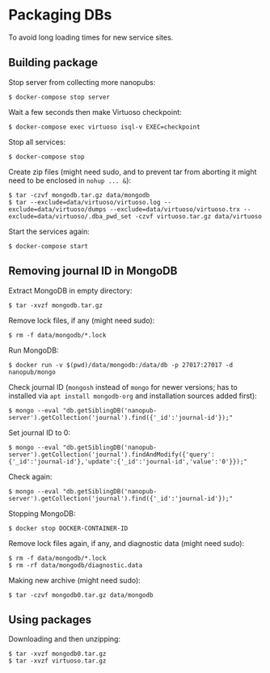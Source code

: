 # Packaging DBs

To avoid long loading times for new service sites.

## Building package

Stop server from collecting more nanopubs:

    $ docker-compose stop server

Wait a few seconds then make Virtuoso checkpoint:

    $ docker-compose exec virtuoso isql-v EXEC=checkpoint

Stop all services:

    $ docker-compose stop

Create zip files (might need sudo, and to prevent tar from aborting it might need to be enclosed in `nohup ... &`):

    $ tar -czvf mongodb.tar.gz data/mongodb
    $ tar --exclude=data/virtuoso/virtuoso.log --exclude=data/virtuoso/dumps --exclude=data/virtuoso/virtuoso.trx --exclude=data/virtuoso/.dba_pwd_set -czvf virtuoso.tar.gz data/virtuoso

Start the services again:

    $ docker-compose start

## Removing journal ID in MongoDB

Extract MongoDB in empty directory:

    $ tar -xvzf mongodb.tar.gz

Remove lock files, if any (might need sudo):

    $ rm -f data/mongodb/*.lock

Run MongoDB:

    $ docker run -v $(pwd)/data/mongodb:/data/db -p 27017:27017 -d nanopub/mongo

Check journal ID (`mongosh` instead of `mongo` for newer versions; has to installed via `apt install mongodb-org` and installation sources added first):

    $ mongo --eval "db.getSiblingDB('nanopub-server').getCollection('journal').find({'_id':'journal-id'});"

Set journal ID to 0:

    $ mongo --eval "db.getSiblingDB('nanopub-server').getCollection('journal').findAndModify({'query':{'_id':'journal-id'},'update':{'_id':'journal-id','value':'0'}});"

Check again:

    $ mongo --eval "db.getSiblingDB('nanopub-server').getCollection('journal').find({'_id':'journal-id'});"

Stopping MongoDB:

    $ docker stop DOCKER-CONTAINER-ID

Remove lock files again, if any, and diagnostic data (might need sudo):

    $ rm -f data/mongodb/*.lock
    $ rm -rf data/mongodb/diagnostic.data

Making new archive (might need sudo):

    $ tar -czvf mongodb0.tar.gz data/mongodb

## Using packages

Downloading and then unzipping:

    $ tar -xvzf mongodb0.tar.gz
    $ tar -xvzf virtuoso.tar.gz

